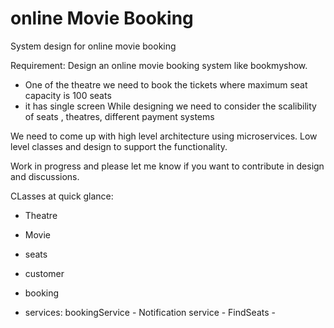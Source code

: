 # online Movie Booking
System design for online movie booking

Requirement:
Design an online movie booking system like bookmyshow.
- One of the theatre we need to book the tickets where maximum seat capacity is 100 seats
- it has single screen
While designing we need to consider the scalibility of seats , theatres, different payment systems

We need to come up with high level architecture using microservices.
Low level classes and design to support the functionality.

Work in progress and please let me know if you want to contribute in design and discussions.


CLasses at quick glance:
- Theatre
- Movie
- seats
- customer
- booking


- services:
bookingService - 
Notification service - 
FindSeats -


